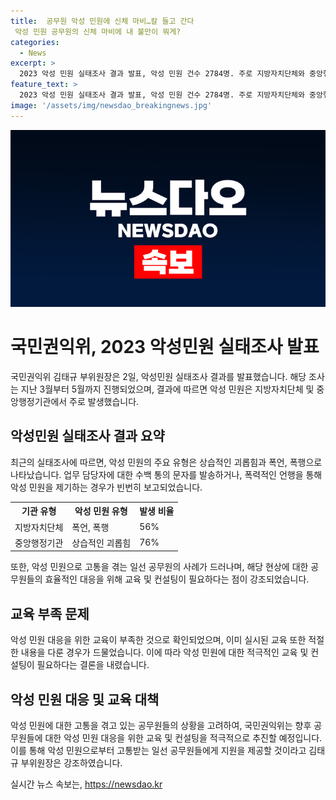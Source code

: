 ```yaml
---
title:  공무원 악성 민원에 신체 마비…칼 들고 간다
 악성 민원 공무원의 신체 마비에 내 불만이 뭐게?
categories:
  - News
excerpt: >
  2023 악성 민원 실태조사 결과 발표, 악성 민원 건수 2784명. 주로 지방자치단체와 중앙행정기관에 집중. 대응 교육 부족으로 고통 확대. 악플, 협박, 폭행 등 다양 유형. 권익위는 효율적인 대응을 위해 교육 및 지원책 마련을 약속. #악성민원 #2023실태조사
feature_text: >
  2023 악성 민원 실태조사 결과 발표, 악성 민원 건수 2784명. 주로 지방자치단체와 중앙행정기관에 집중. 대응 교육 부족으로 고통 확대. 악플, 협박, 폭행 등 다양 유형. 권익위는 효율적인 대응을 위해 교육 및 지원책 마련을 약속. #악성민원 #2023실태조사
image: '/assets/img/newsdao_breakingnews.jpg'
---
```


<p><img src="/assets/img/newsdao_breakingnews.jpg" alt="ranknews 속보" /></p>

<h1>국민권익위, 2023 악성민원 실태조사 발표</h1>

<p data-ke-size="size16">국민권익위 김태규 부위원장은 2일, 악성민원 실태조사 결과를 발표했습니다. 해당 조사는 지난 3월부터 5월까지 진행되었으며, 결과에 따르면 악성 민원은 지방자치단체 및 중앙행정기관에서 주로 발생했습니다.</p>

<h2>악성민원 실태조사 결과 요약</h2>

<p data-ke-size="size16">최근의 실태조사에 따르면, 악성 민원의 주요 유형은 상습적인 괴롭힘과 폭언, 폭행으로 나타났습니다. 업무 담당자에 대한 수백 통의 문자를 발송하거나, 폭력적인 언행을 통해 악성 민원을 제기하는 경우가 빈번히 보고되었습니다.</p>

<table>
  <tr>
    <th>기관 유형</th>
    <th>악성 민원 유형</th>
    <th>발생 비율</th>
  </tr>
  <tr>
    <td>지방자치단체</td>
    <td>폭언, 폭행</td>
    <td>56%</td>
  </tr>
  <tr>
    <td>중앙행정기관</td>
    <td>상습적인 괴롭힘</td>
    <td>76%</td>
  </tr>
</table>

<p data-ke-size="size16">또한, 악성 민원으로 고통을 겪는 일선 공무원의 사례가 드러나며, 해당 현상에 대한 공무원들의 효율적인 대응을 위해 교육 및 컨설팅이 필요하다는 점이 강조되었습니다.</p>

<h2>교육 부족 문제</h2>

<p data-ke-size="size16">악성 민원 대응을 위한 교육이 부족한 것으로 확인되었으며, 이미 실시된 교육 또한 적절한 내용을 다룬 경우가 드물었습니다. 이에 따라 악성 민원에 대한 적극적인 교육 및 컨설팅이 필요하다는 결론을 내렸습니다.</p>

<h2>악성 민원 대응 및 교육 대책</h2>

<p data-ke-size="size16">악성 민원에 대한 고통을 겪고 있는 공무원들의 상황을 고려하여, 국민권익위는 향후 공무원들에 대한 악성 민원 대응을 위한 교육 및 컨설팅을 적극적으로 추진할 예정입니다. 이를 통해 악성 민원으로부터 고통받는 일선 공무원들에게 지원을 제공할 것이라고 김태규 부위원장은 강조하였습니다.</p>
실시간 뉴스 속보는, <a href="https://newsdao.kr" rel="dofollow">https://newsdao.kr</a>


